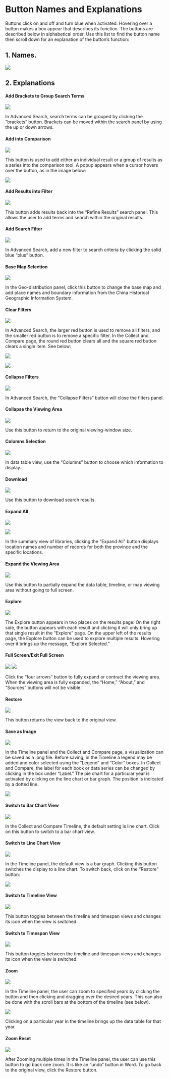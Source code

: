 # Button Names and Explanations

Buttons click on and off and turn blue when activated. Hovering over a button makes a box appear that describes its function. The buttons are described below in alphabetical order. Use this list to find the button name then scroll down for an explanation of the button’s function:

## 1. Names.
![](images/pDFJhBH.png)

## 2. Explanations


#### Add Brackets to Group Search Terms 

![](images/fqLJ3hz.png)

In Advanced Search, search terms can be grouped by clicking the “brackets” button. Brackets can be moved within the search panel by using the up or down arrows. 

#### Add into Comparison

![](images/Q9UmKOA.png)

This button is used to add either an individual result or a group of results as a series into the comparison tool. A popup appears when a cursor hovers over the button, as in the image below:

![](images/vVLcwCs.png)

#### Add Results into Filter

![](images/Z5JPF2A.png)

This button adds results back into the “Refine Results” search panel. This allows the user to add terms and search within the original results.

#### Add Search Filter

![](images/TtWmMmG.png)

In Advanced Search, add a new filter to search criteria by clicking the solid blue “plus” button.

#### Base Map Selection

![](images/4klQXLZ.png)

In the Geo-distribution panel, click this button to change the base map and add place names and boundary information from the China Historical Geographic Information System.

#### Clear Filters

![](images/ycpesKy.png)

In Advanced Search, the larger red button is used to remove all filters, and the smaller red button is to remove a specific filter. In the Collect and Compare page, the round red button clears all and the square red button clears a single item. See below:

![](images/poDFhfb.png)

![](images/yZPtHZW.png)

#### Collapse Filters

![](images/EJ2CXe9.png)

In Advanced Search, the “Collapse Filters” button will close the filters panel.

#### Collapse the Viewing Area

![](images/A8wbAD3.png)

Use this button to return to the original viewing-window size.

#### Columns Selection

![](images/xzCK6fh.png)

In data table view, use the “Columns” button to choose which information to display.

#### Download

![](images/6L8T2n7.png)

Use this button to download search results.

#### Expand All

![](images/4Lp8mZu.png)

![](images/4qr7Thm.png)

In the summary view of libraries, clicking the “Expand All” button displays location names and number of records for both the province and the specific locations. 

#### Expand the Viewing Area

![](images/y1iQB8w.png)

Use this button to partially expand the data table, timeline, or map viewing area without going to full screen.

#### Explore

![](images/ppm3Vlt.png)

The Explore button appears in two places on the results page: On the right side, the button appears with each result and clicking it will only bring up that single result in the “Explore” page. On the upper left of the results page, the Explore button can be used to explore multiple results. Hovering over it brings up the message, “Explore Selected.”

#### Full Screen/Exit Full Screen

![](images/Pm3KfVA.png)
![](images/PcDnWAS.png)

Click the “four arrows” button to fully expand or contract the viewing area. When the viewing area is fully expanded, the “Home,” “About,” and “Sources” buttons will not be visible.

#### Restore

![](images/CG8dfEv.png)

This button returns the view back to the original view.

#### Save as Image

![](images/i3ygGEX.png)

In the Timeline panel and the Collect and Compare page, a visualization can be saved as a .png file. Before saving, in the Timeline a legend may be added and color selected using the “Legend” and “Color” boxes. In Collect and Compare, the label for each book or data series can be changed by clicking in the box under “Label.” The pie chart for a particular year is activated by clicking on the line chart or bar graph. The position is indicated by a dotted line. 

![](images/FI7nfkl.png)


#### Switch to Bar Chart View

![](images/0hLjhDz.png)

In the Collect and Compare Timeline, the default setting is line chart. Click on this button to switch to a bar chart view.

#### Switch to Line Chart View

![](images/LjqBVr7.png)

In the Timeline panel, the default view is a bar graph. Clicking this button switches the display to a line chart. To switch back, click on the “Restore” button:

![](images/NRIjW4C.png)

#### Switch to Timeline View

![](images/BNvupMz.png)

This button toggles between the timeline and timespan views and changes its icon when the view is switched. 

#### Switch to Timespan View

![](images/2aXMZ1a.png)

This button toggles between the timeline and timespan views and changes its icon when the view is switched. 

#### Zoom

![](images/D5awfiq.png)

In the Timeline panel, the user can zoom to specified years by clicking the button and then clicking and dragging over the desired years. This can also be done with the scroll bars at the bottom of the timeline (see below). 

![](images/sMaCwvX.png)

Clicking on a particular year in the timeline brings up the data table for that year.

#### Zoom Reset

![](images/pwEH7S4.png)

After Zooming multiple times in the Timeline panel, the user can use this button to go back one zoom. It is like an “undo” button in Word. To go back to the original view, click the Restore button.
